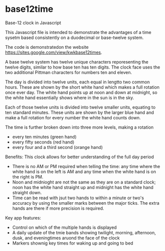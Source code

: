 # base12time
Base-12 clock in Javascript

This Javascript file is intended to demonstrate the advantages of a time sysetm based  consistently on a duodecimal or base-twelve system.

The code is demonstratedon the website https://sites.google.com/view/kwkbase12times.

A base twelve system has twelve unique characters reporesenting the twelve digits, similar to how base ten has ten digits. The clock face uses the two additional Pittman characters for numbers ten and eleven.

The day is divided into twelve units, each equal in lengtto two common hours. These are shown by the short white hand which makes a full rotation once ever day. The white hand points up at noon and down at midnight, so the white hand essentially shows where in the sun is in the sky.

Each of those twelve units is divided into twelve smaller units, equating to ten standard minutes. These units are shown by the larger blue hand and make a full rotation for every number the white hand counts down.

The time is further broken down into three more levels, making a rotation
- every ten minutes (green hand)
- every fifty seconds (red hand)
- every four and a third second (orange hand)

Benefits:
This clock allows for better understanding of the full day period
- There is no AM or PM required when telling the time: any time where the white hand is on the left is AM and any time when the white hand is on the right is PM.
- Noon and midnioght are not the same as they are on a standard clock; noon has the white hand straight up and midnight has the white hand straight down.
- Time can be read with jsut two hands to within a minute or two's accuracy by using the smaller marks between the major ticks. The extra hands are there if more precision is required.

Key app features:

- Control on which of the multiple hands is displayed
- A daily update of the tmie bands showing twilight, morning, afternoon, dusk, and eveningtimes aruond the face of the clock
- Markers shownig key times for waking up and going to bed
